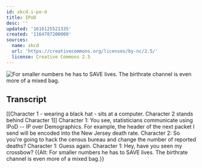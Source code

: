 ```yaml
---
id: xkcd.i-po-d
title: IPoD
desc: ''
updated: '1616125521335'
created: '1164787200000'
sources:
  name: xkcd
  url: 'https://creativecommons.org/licenses/by-nc/2.5/'
  license: Creative Commons 2.5
---
```

![For smaller numbers he has to SAVE lives.  The birthrate channel is even more of a mixed bag.](https://imgs.xkcd.com/comics/ipod.png)

## Transcript
[[Character 1 - wearing a black hat - sits at a computer. Character 2 stands behind Character 1]]
Character 1: You see, statisticians communicate using IPoD -- IP over Demographics. For example, the header of the next packet I send will be encoded into the New Jersey death rate.
Character 2: So you're going to hack the census bureau and change the number of reported deaths?
Character 1: Guess again.
Character 1: Hey, have you seen my crossbow?
{{Alt: For smaller numbers he has to SAVE lives.  The birthrate channel is even more of a mixed bag.}}
